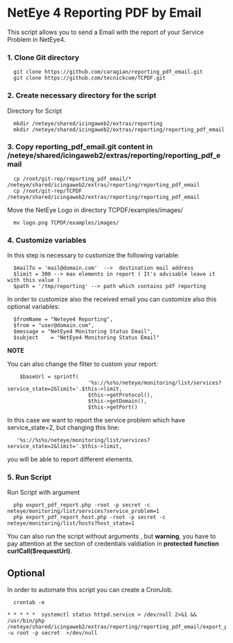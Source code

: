 
# NetEye 4 Reporting PDF by Email

This script allows you to send a Email with the report of your Service Problem in NetEye4.

### 1. Clone Git directory

      git clone https://github.com/caragian/reporting_pdf_email.git
      git clone https://github.com/tecnickcom/TCPDF.git
     
### 2. Create necessary directory for the script
      
Directory for Script

      mkdir /neteye/shared/icingaweb2/extras/reporting
      mkdir /neteye/shared/icingaweb2/extras/reporting/reporting_pdf_email
      
### 3. Copy reporting_pdf_email.git content in /neteye/shared/icingaweb2/extras/reporting/reporting_pdf_email

      cp /root/git-rep/reporting_pdf_email/* /neteye/shared/icingaweb2/extras/reporting/reporting_pdf_email
      cp /root/git-rep/TCPDF /neteye/shared/icingaweb2/extras/reporting/reporting_pdf_email
      
Move the NetEye Logo in directory TCPDF/examples/images/
      
      mv logo.png TCPDF/examples/images/

### 4. Customize variables

In this step is necessary to customize the following variable:

      $mailTo = 'mail@domain.com'  -->  destination mail address
      $limit = 300 --> max elements in report ( It's advisable leave it with this value )
      $path = '/tmp/reporting' --> path which contains pdf reporting

In order to customize also the received email you can customize also this optional variables:

      $fromName = "Neteye4 Reporting",
      $from = "user@domain.com",
      $message = "NetEye4 Monitoring Status Email",
      $subject    = "NetEye4 Monitoring Status Email"
      
 **NOTE**
 
 You can also change the filter to custom your report:
 
        $baseUrl = sprintf(
                              '%s://%s%s/neteye/monitoring/list/services?service_state=2&limit='.$this->limit,
                              $this->getProtocol(),
                              $this->getDomain(),
                              $this->getPort()
In this case we want to report the service problem which have service_state=2, but changing this line:

       '%s://%s%s/neteye/monitoring/list/services?service_state=2&limit='.$this->limit,
       
you will be able to report different elements.

### 5. Run Script

Run Script with argument

      php export_pdf_report.php -root -p secret -c neteye/monitoring/list/services?service_problem=1
      php export_pdf_report_host.php -root -p secret -c neteye/monitoring/list/hosts?host_state=1
      
      
You can also run the script without arguments , but **warning**, you have to pay attention at the section of credentials valdiation in **protected function curlCall($requestUrl)**.


## Optional
In order to automate this script you can create a CronJob.

      crontab -e
      
    * * * * *  systemctl status httpd.service > /dev/null 2>&1 &&  /usr/bin/php /neteye/shared/icingaweb2/extras/reporting/reporting_pdf_email/export_pdf_report.php -u root -p secret  >/dev/null


      

      
